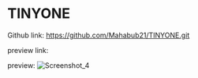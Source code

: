# TINYONE

Github link: https://github.com/Mahabub21/TINYONE.git

preview link: 

preview: ![Screenshot_4](https://github.com/Mahabub21/TINYONE/assets/158444199/88b1fb5a-75e2-4757-b871-79de1bf59039)

